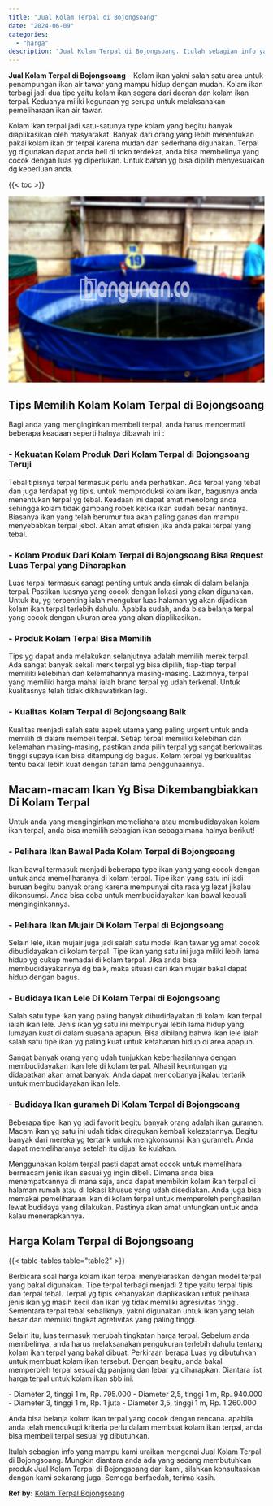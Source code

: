 ```yaml
---
title: "Jual Kolam Terpal di Bojongsoang"
date: "2024-06-09"
categories: 
  - "harga"
description: "Jual Kolam Terpal di Bojongsoang. Itulah sebagian info yang mampu kami uraikan mengenai Jual Kolam Terpal di Bojongsoang. Mungkin diantara anda ada yang seda..."
---
```


**Jual Kolam Terpal di Bojongsoang** – Kolam ikan yakni salah satu area untuk penampungan ikan air tawar yang mampu hidup dengan mudah. Kolam ikan terbagi jadi dua tipe yaitu kolam ikan segera dari daerah dan kolam ikan terpal. Keduanya miliki kegunaan yg serupa untuk melaksanakan pemeliharaan ikan air tawar.

Kolam ikan terpal jadi satu-satunya type kolam yang begitu banyak diaplikasikan oleh masyarakat. Banyak dari orang yang lebih menentukan pakai kolam ikan dr terpal karena mudah dan sederhana digunakan. Terpal yg digunakan dapat anda beli di toko terdekat, anda bisa membelinya yang cocok dengan luas yg diperlukan. Untuk bahan yg bisa dipilih menyesuaikan dg keperluan anda.

{{< toc >}}

![Jual Kolam Terpal di Bojongsoang](/images/jual-kolam-terpal-31.png)

## Tips Memilih Kolam Kolam Terpal di Bojongsoang

Bagi anda yang menginginkan membeli terpal, anda harus mencermati beberapa keadaan seperti halnya dibawah ini :

### \- Kekuatan Kolam Produk Dari Kolam Terpal di Bojongsoang Teruji

Tebal tipisnya terpal termasuk perlu anda perhatikan. Ada terpal yang tebal dan juga terdapat yg tipis. untuk memproduksi kolam ikan, bagusnya anda menentukan terpal yg tebal. Keadaan ini dapat amat menolong anda sehingga kolam tidak gampang robek ketika ikan sudah besar nantinya. Biasanya ikan yang telah berumur tua akan paling ganas dan mampu menyebabkan terpal jebol. Akan amat efisien jika anda pakai terpal yang tebal.

### \- Kolam Produk Dari Kolam Terpal di Bojongsoang Bisa Request Luas Terpal yang Diharapkan

Luas terpal termasuk sanagt penting untuk anda simak di dalam belanja terpal. Pastikan luasnya yang cocok dengan lokasi yang akan digunakan. Untuk itu, yg terpenting ialah mengukur luas halaman yg akan dijadikan kolam ikan terpal terlebih dahulu. Apabila sudah, anda bisa belanja terpal yang cocok dengan ukuran area yang akan diaplikasikan.

### \- Produk Kolam Terpal Bisa Memilih

Tips yg dapat anda melakukan selanjutnya adalah memilih merek terpal. Ada sangat banyak sekali merk terpal yg bisa dipilih, tiap-tiap terpal memiliki kelebihan dan kelemahannya masing-masing. Lazimnya, terpal yang memiliki harga mahal ialah brand terpal yg udah terkenal. Untuk kualitasnya telah tidak dikhawatirkan lagi.

### \- Kualitas Kolam Terpal di Bojongsoang Baik

Kualitas menjadi salah satu aspek utama yang paling urgent untuk anda memilih di dalam membeli terpal. Setiap terpal memiliki kelebihan dan kelemahan masing-masing, pastikan anda pilih terpal yg sangat berkwalitas tinggi supaya ikan bisa ditampung dg bagus. Kolam terpal yg berkualitas tentu bakal lebih kuat dengan tahan lama penggunaannya.

## Macam-macam Ikan Yg Bisa Dikembangbiakkan Di Kolam Terpal

Untuk anda yang menginginkan memeliahara atau membudidayakan kolam ikan terpal, anda bisa memilih sebagian ikan sebagaimana halnya berikut!

### \- Pelihara Ikan Bawal Pada Kolam Terpal di Bojongsoang

Ikan bawal termasuk menjadi beberapa type ikan yang yang cocok dengan untuk anda memeliharanya di kolam terpal. Tipe ikan yang satu ini jadi buruan begitu banyak orang karena mempunyai cita rasa yg lezat jikalau dikonsumsi. Anda bisa coba untuk membudidayakan kan bawal kecuali menginginkannya.

### \- Pelihara Ikan Mujair Di Kolam Terpal di Bojongsoang

Selain lele, ikan mujair juga jadi salah satu model ikan tawar yg amat cocok dibudidayakan di kolam terpal. Tipe ikan yang satu ini juga miliki lebih lama hidup yg cukup memadai di kolam terpal. Jika anda bisa membudidayakannya dg baik, maka situasi dari ikan mujair bakal dapat hidup dengan bagus.

### \- Budidaya Ikan Lele Di Kolam Terpal di Bojongsoang

Salah satu type ikan yang paling banyak dibudidayakan di kolam ikan terpal ialah ikan lele. Jenis ikan yg satu ini mempunyai lebih lama hidup yang lumayan kuat di dalam suasana apapun. Bisa dibilang bahwa ikan lele ialah salah satu tipe ikan yg paling kuat untuk ketahanan hidup di area apapun.

Sangat banyak orang yang udah tunjukkan keberhasilannya dengan membudidayakan ikan lele di kolam terpal. Alhasil keuntungan yg didapatkan akan amat banyak. Anda dapat mencobanya jikalau tertarik untuk membudidayakan ikan lele.

### \- Budidaya Ikan gurameh Di Kolam Terpal di Bojongsoang

Beberapa tipe ikan yg jadi favorit begitu banyak orang adalah ikan gurameh. Macam ikan yg satu ini udah tidak diragukan kembali kelezatannya. Begitu banyak dari mereka yg tertarik untuk mengkonsumsi ikan gurameh. Anda dapat memeliharanya setelah itu dijual ke kulakan.

Menggunakan kolam terpal pasti dapat amat cocok untuk memelihara bermacam jenis ikan sesuai yg ingin dibeli. Dimana anda bisa menempatkannya di mana saja, anda dapat membikin kolam ikan terpal di halaman rumah atau di lokasi khusus yang udah disediakan. Anda juga bisa memakai pemeliharaan ikan di kolam terpal untuk memperoleh penghasilan lewat budidaya yang dilakukan. Pastinya akan amat untungkan untuk anda kalau menerapkannya.

## Harga Kolam Terpal di Bojongsoang

{{< table-tables table="table2" >}}

Berbicara soal harga kolam ikan terpal menyelaraskan dengan model terpal yang bakal digunakan. Tipe terpal terbagi menjadi 2 tipe yaitu terpal tipis dan terpal tebal. Terpal yg tipis kebanyakan diaplikasikan untuk pelihara jenis ikan yg masih kecil dan ikan yg tidak memiliki agresivitas tinggi. Sementara terpal tebal sebaliknya, yakni digunakan untuk ikan yang telah besar dan memiliki tingkat agretivitas yang paling tinggi.

Selain itu, luas termasuk merubah tingkatan harga terpal. Sebelum anda membelinya, anda harus melaksanakan pengukuran terlebih dahulu tentang kolam ikan terpal yang bakal dibuat. Perkiraan berapa Luas yg dibutuhkan untuk membuat kolam ikan tersebut. Dengan begitu, anda bakal memperoleh terpal sesuai dg panjang dan lebar yg diharapkan. Diantara list harga terpal untuk kolam ikan sbb ini:

\- Diameter 2, tinggi 1 m, Rp. 795.000 - Diameter 2,5, tinggi 1 m, Rp. 940.000 - Diameter 3, tinggi 1 m, Rp. 1 juta - Diameter 3,5, tinggi 1 m, Rp. 1.260.000

Anda bisa belanja kolam ikan terpal yang cocok dengan rencana. apabila anda telah mencukupi kriteria perlu dalam membuat kolam ikan terpal, anda bisa membeli terpal sesuai yg dibutuhkan.

Itulah sebagian info yang mampu kami uraikan mengenai Jual Kolam Terpal di Bojongsoang. Mungkin diantara anda ada yang sedang membutuhkan produk Jual Kolam Terpal di Bojongsoang dari kami, silahkan konsultasikan dengan kami sekarang juga. Semoga berfaedah, terima kasih.

**Ref by:** [Kolam Terpal Bojongsoang](https://id.wikipedia.org/wiki/Kolam)
